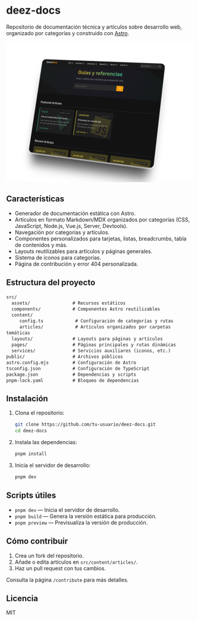 # deez-docs

Repositorio de documentación técnica y artículos sobre desarrollo web, organizado por categorías y construido con [Astro](https://astro.build/).

![deez-docs screenshot](/public/screenshot.png)

## Características

- Generador de documentación estática con Astro.
- Artículos en formato Markdown/MDX organizados por categorías (CSS, JavaScript, Node.js, Vue.js, Server, Devtools).
- Navegación por categorías y artículos.
- Componentes personalizados para tarjetas, listas, breadcrumbs, tabla de contenidos y más.
- Layouts reutilizables para artículos y páginas generales.
- Sistema de iconos para categorías.
- Página de contribución y error 404 personalizada.

## Estructura del proyecto

```
src/
  assets/                # Recursos estáticos
  components/            # Componentes Astro reutilizables
  content/
	 config.ts            # Configuración de categorías y rutas
	 articles/            # Artículos organizados por carpetas temáticas
  layouts/               # Layouts para páginas y artículos
  pages/                 # Páginas principales y rutas dinámicas
  services/              # Servicios auxiliares (iconos, etc.)
public/                  # Archivos públicos
astro.config.mjs         # Configuración de Astro
tsconfig.json            # Configuración de TypeScript
package.json             # Dependencias y scripts
pnpm-lock.yaml           # Bloqueo de dependencias
```

## Instalación

1. Clona el repositorio:
   ```bash
   git clone https://github.com/tu-usuario/deez-docs.git
   cd deez-docs
   ```
2. Instala las dependencias:
   ```bash
   pnpm install
   ```
3. Inicia el servidor de desarrollo:
   ```bash
   pnpm dev
   ```

## Scripts útiles

- `pnpm dev` — Inicia el servidor de desarrollo.
- `pnpm build` — Genera la versión estática para producción.
- `pnpm preview` — Previsualiza la versión de producción.

## Cómo contribuir

1. Crea un fork del repositorio.
2. Añade o edita artículos en `src/content/articles/`.
3. Haz un pull request con tus cambios.

Consulta la página `/contribute` para más detalles.

## Licencia

MIT
